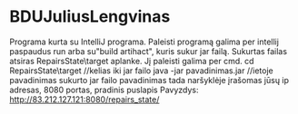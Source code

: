 # BDUJuliusLengvinas
Programa kurta su IntelliJ programa. Paleisti programą galima per intellij paspaudus run arba su"build artihact",
 kuris sukur jar failą. Sukurtas failas atsiras RepairsState\target aplanke. Jį paleisti galima per cmd.
 cd RepairsState\target            //kelias iki jar failo
 java -jar pavadinimas.jar         //ietoje pavadinimas sukurto jar failo pavadinimas
 tada naršyklėje įrašomas jūsų ip adresas, 8080 portas, pradinis puslapis
Pavyzdys:   http://83.212.127.121:8080/repairs_state/

